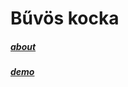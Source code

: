 # Bűvös kocka
##### [about](http://www.slideshare.net/perevalovds/ss-43572653)
##### [demo](https://youtu.be/7c6V2NRFJc4)
